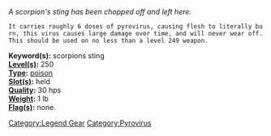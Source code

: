 *A scorpion's sting has been chopped off and left here.*

`It carries roughly 6 doses of pyrovirus, causing flesh to literally burn, this virus causes large damage over time, and will never wear off.`  
`This should be used on no less than a level 249 weapon.`

**Keyword(s):** scorpions sting  
**[Level(s)](Object_Level "wikilink"):** 250  
**[Type](:Category:_Object_Types "wikilink"):**
[poison](:Category:_Poisons "wikilink")  
**[Slot(s)](Object_Slots "wikilink"):** held  
**[Quality](Object_Quality "wikilink"):** 30 hps  
**[Weight](Object_Weight "wikilink"):** 1 lb  
**[Flag(s)](:Category:_Object_Flags "wikilink"):** none.  

[Category:Legend Gear](Category:Legend_Gear "wikilink")
[Category:Pyrovirus](Category:Pyrovirus "wikilink")
